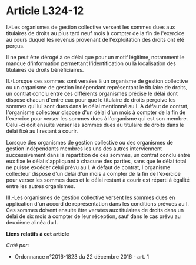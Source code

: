 # Article L324-12

I.-Les organismes de gestion collective versent les sommes dues aux titulaires de droits au plus tard neuf mois à compter de
la fin de l'exercice au cours duquel les revenus provenant de l'exploitation des droits ont été perçus. 

Il ne peut être dérogé à ce délai que pour un motif légitime, notamment le manque d'information permettant l'identification
ou la localisation des titulaires de droits bénéficiaires. 

II.-Lorsque ces sommes sont versées à un organisme de gestion collective ou un organisme de gestion indépendant représentant
le titulaire de droits, un contrat conclu entre ces différents organismes précise le délai dont dispose chacun d'entre eux
pour que le titulaire de droits perçoive les sommes qui lui sont dues dans le délai mentionné au I. A défaut de contrat,
l'organisme collecteur dispose d'un délai d'un mois à compter de la fin de l'exercice pour verser les sommes dues à
l'organisme qui est son membre. Celui-ci doit ensuite verser les sommes dues au titulaire de droits dans le délai fixé au I
restant à courir. 

Lorsque des organismes de gestion collective ou des organismes de gestion indépendants membres les uns des autres
interviennent successivement dans la répartition de ces sommes, un contrat conclu entre eux fixe le délai s'appliquant à
chacune des parties, sans que le délai total ne puisse excéder celui prévu au I. A défaut de contrat, l'organisme collecteur
dispose d'un délai d'un mois à compter de la fin de l'exercice pour verser les sommes dues et le délai restant à courir est
réparti à égalité entre les autres organismes. 

III.-Les organismes de gestion collective versent les sommes dues en application d'un accord de représentation dans les
conditions prévues au I. Ces sommes doivent ensuite être versées aux titulaires de droits dans un délai de six mois à compter
de leur réception, sauf dans le cas prévu au deuxième alinéa du I.

**Liens relatifs à cet article**

_Créé par_:

  - Ordonnance n°2016-1823 du 22 décembre 2016 - art. 1
